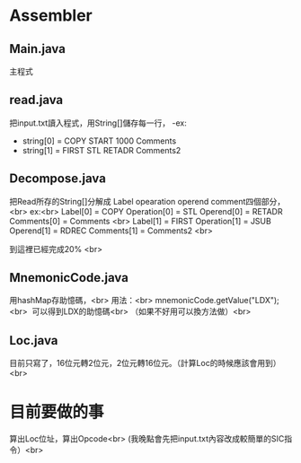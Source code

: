 Assembler
===

Main.java
-
主程式

read.java
-
把input.txt讀入程式，用String[]儲存每一行，
-ex:
- string[0] = COPY     START   1000              Comments
- string[1] = FIRST    STL     RETADR            Comments2 

Decompose.java
-
把Read所存的String[]分解成 Label opearation operend comment四個部分，\<br>
ex:\<br>
  Label[0] = COPY   Operation[0] = STL   Operend[0] = RETADR Comments[0] = Comments \<br>
  Label[1] = FIRST  Operation[1] = JSUB  Operend[1] = RDREC  Comments[1] = Comments2 \<br>

到這裡已經完成20% \<br>

MnemonicCode.java
-
用hashMap存助憶碼，\<br>
用法：\<br>
  mnemonicCode.getValue("LDX");\<br>
  可以得到LDX的助憶碼\<br>
 （如果不好用可以換方法做）\<br>

Loc.java
-
目前只寫了，16位元轉2位元，2位元轉16位元。（計算Loc的時候應該會用到）\<br>

目前要做的事
=
算出Loc位址，算出Opcode\<br>
(我晚點會先把input.txt內容改成較簡單的SIC指令）\<br>




